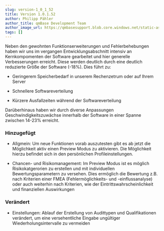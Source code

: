 ```yaml
---
slug: version-1_0_1_52
title: Version 1.0.1.52
author: Philipp Pähler
author_title: qmBase Development Team
author_image_url: https://qmbasesupport.blob.core.windows.net/static-assets/img/persons/paehler_round.png
tags: []
---
```

Neben den gewohnten Funktionserweiterungen und Fehlerbehebungen haben wir uns im vergangen Entwicklungsabschnitt intensiv an Kernkompomenten der Software gearbeitet und hier generelle Verbesserungen erreicht. Diese werden deutlich durch eine deutlich reduzierte Größe der Software (-18%). Dies führt zu:

*   Geringerem Speicherbedarf in unserem Rechenzetrum oder auf Ihrem Server

*   Schnellere Softwareverteilung

*   Kürzere Ausfallzeiten während der Softwareverteilung

Darüberhinaus haben wir durch diverse Anpassungen Geschwindigkeitszuwächse innerhalb der Software in einer Spanne zwischen 14-23% erreicht. 

### Hinzugefügt

*   Allgmein: Um neue Funktionen vorab auszutesten gibt es ab jetzt die Möglichkeit aktiv einen Preview Modus zu aktivieren. Die Möglichkeit hierzu befindet sich in den persönlichen Profileinstellungen.

*   Chancen- und Risikomanagement: Im Preview Modus ist es möglich Risikokatgerorien zu erstellen und mit individuellen Bewertungsparametern zu versehen. Dies ermöglich die Bewertung z.B. nach Kriterien einer FMEA (Fehlermöglichkeits- und -einflussanalyse) oder auch weiterhin nach Kriterien, wie der Eintrittswahrscheinlichkeit und finanziellen Auswirkungen

### Verändert

*   Einstellungen: Ablauf der Erstellung von Audittypen und Qualifikationen verändert, um eine versehentliche Eingabe ungültiger Wiederholungsintervalle zu vermeiden

###  